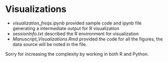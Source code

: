 # Visualizations

 - *visualization_freqs.ipynb* provided sample code and ipynb file generating a intermediate output for R visualization
 - *sessionInfo.txt* described the R environment for visualization
 - *Manuscript_Visualizations.Rmd* provided the code for all the figures, the data source will be noted in the file.

Sorry for increasing the complexity by working in both R and Python.
